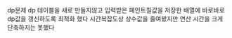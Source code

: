dp문제
dp 테이블을 새로 만들지않고
입력받은 페인트칠값을 저장한 배열에 바로바로 dp값을 갱신하도록 최적화 했다
시간복잡도상 상수값을 줄여봤지만 연산 시간을 크게 단축하지는 못했다